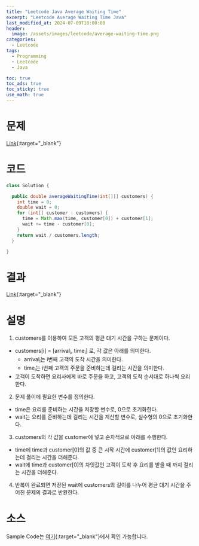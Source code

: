 ```yaml
---
title: "Leetcode Java Average Waiting Time"
excerpt: "Leetcode Average Waiting Time Java"
last_modified_at: 2024-07-09T18:00:00
header:
  image: /assets/images/leetcode/average-waiting-time.png
categories:
  - Leetcode
tags:
  - Programming
  - Leetcode
  - Java

toc: true
toc_ads: true
toc_sticky: true
use_math: true
---
```

# 문제
[Link](https://leetcode.com/problems/average-waiting-time/){:target="_blank"}

# 코드
```java
class Solution {

  public double averageWaitingTime(int[][] customers) {
    int time = 0;
    double wait = 0;
    for (int[] customer : customers) {
      time = Math.max(time, customer[0]) + customer[1];
      wait += time - customer[0];
    }
    return wait / customers.length;
  }

}
```

# 결과
[Link](https://leetcode.com/problems/average-waiting-time/submissions/1314956293/){:target="_blank"}

# 설명
1. customers를 이용하여 모든 고객의 평균 대기 시간을 구하는 문제이다.
- customers[i] = [arrival<sub>i</sub>, time<sub>i</sub>] 로, 각 값은 아래를 의미한다.
  - arrival<sub>i</sub>는 i번째 고객의 도착 시간을 의미한다.
  - time<sub>i</sub>는 i번째 고객의 주문을 준비하는데 걸리는 시간을 의미한다.
- 고객이 도착하면 요리사에게 바로 주문을 하고, 고객의 도착 순서대로 하나씩 요리한다.

2. 문제 풀이에 필요한 변수를 정의한다.
- time은 요리를 준비하는 시간을 저장할 변수로, 0으로 초기화한다.
- wait는 요리를 준비하는데 걸리는 시간을 계산할 변수로, 실수형의 0으로 초기화한다.

3. customers의 각 값을 customer에 넣고 순차적으로 아래를 수행한다.
- time에 time과 customer[0]의 값 중 큰 시작 시간에 customer[1]의 값인 요리하는데 걸리는 시간을 더해준다.
- wait에 time과 customer[0]의 차잇값인 고객이 도착 후 요리를 받을 때 까지 걸리는 시간을 더해준다.

4. 반복이 완료되면 저장된 wait에 customers의 길이를 나누어 평균 대기 시간을 주어진 문제의 결과로 반환한다.

# 소스
Sample Code는 [여기](https://github.com/GracefulSoul/leetcode/blob/master/src/main/java/gracefulsoul/problems/AverageWaitingTime.java){:target="_blank"}에서 확인 가능합니다.